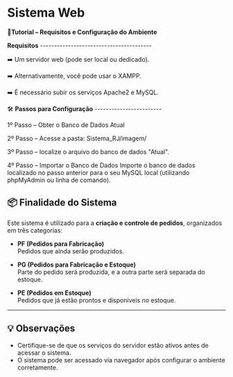 # Sistema Web

📖**Tutorial – Requisitos e Configuração do Ambiente**
 
 **Requisitos** ----------------------------------------
 
  ➡️ Um servidor web (pode ser local ou dedicado).
  
  ➡️ Alternativamente, você pode usar o XAMPP.
  
  ➡️ É necessário subir os serviços Apache2 e MySQL.

🛠️ **Passos para Configuração** ------------------------

  1º Passo – Obter o Banco de Dados Atual
  
  2º Passo – Acesse a pasta: Sistema_RJ/imagem/
  
  3º Passo – localize o arquivo do banco de dados "Atual".

  4º Passo – Importar o Banco de Dados
  Importe o banco de dados localizado no passo anterior para o seu MySQL local (utilizando phpMyAdmin ou linha de comando).

## 📦 Finalidade do Sistema

 Este sistema é utilizado para a **criação e controle de pedidos**, organizados em três categorias:
 
 - **PF (Pedidos para Fabricação)**  
   Pedidos que ainda serão produzidos.
 
 - **PG (Pedidos para Fabricação e Estoque)**  
   Parte do pedido será produzida, e a outra parte será separada do estoque.
 
 - **PE (Pedidos em Estoque)**  
   Pedidos que já estão prontos e disponíveis no estoque.

 ---

## 💡 Observações

- Certifique-se de que os serviços do servidor estão ativos antes de acessar o sistema.
- O sistema pode ser acessado via navegador após configurar o ambiente corretamente.



